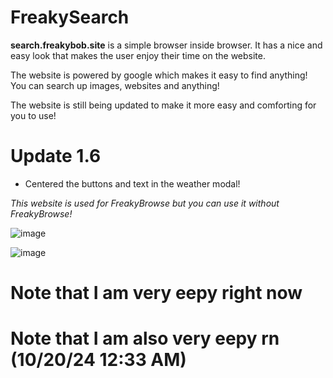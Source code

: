 # FreakySearch
**search.freakybob.site** is a simple browser inside browser. It has a nice and easy look that makes the user enjoy their time on the website.

The website is powered by google which makes it easy to find anything! You can search up images, websites and anything!

The website is still being updated to make it more easy and comforting for you to use!

# Update 1.6
- Centered the buttons and text in the weather modal!

*This website is used for FreakyBrowse but you can use it without FreakyBrowse!*

![image](https://github.com/user-attachments/assets/0811d43e-39f3-4181-ab54-a0f1718a6d1f)

![image](https://github.com/user-attachments/assets/56b6de73-bfed-459a-b4fa-a2666a2d315b)



# Note that I am very eepy right now

# Note that I am also very eepy rn (10/20/24 12:33 AM)
